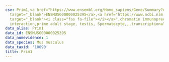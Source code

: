 ```yaml
---
csv: Prim1,<a href="https://www.ensembl.org/Homo_sapiens/Gene/Summary?db=core;g=ENSMUSG00000025395"
  target="_blank">ENSMUSG00000025395</a>,<a href="https://www.ncbi.nlm.nih.gov/pubmed/25450459"
  target="_blank"><i class="fas fa-file"></i></a>",chromatin immunoprecipitation assay,direct
  interaction,prime adult stage, testis, Spermatocyte,,,transcriptional regulation,
data_alias: Prim1
data_id: ENSMUSG00000025395
data_numevidence: 1
data_species: Mus musculus
data_taxid: '10090'
title: Prim1
---
```

